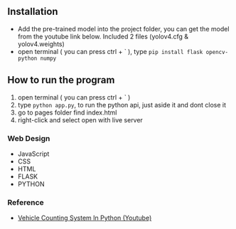 ## Installation
- Add the pre-trained model into the project folder, you can get the model from the youtube link below. Included 2 files (yolov4.cfg & yolov4.weights)
- open terminal ( you can press ctrl + \` ), type `pip install flask opencv-python numpy
`

## How to run the program
1. open terminal ( you can press ctrl + \` )
2. type `python app.py`, to run the python api, just aside it and dont close it
3. go to pages folder find index.html
4. right-click and select open with live server

### Web Design
- JavaScript
- CSS
- HTML
- FLASK
- PYTHON

### Reference
- [Vehicle Counting System In Python (Youtube)](https://www.youtube.com/watch?v=h1XhllUAA6c)
